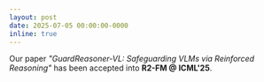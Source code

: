 ```yaml
---
layout: post
date: 2025-07-05 00:00:00-0000
inline: true
---
```


Our paper *"GuardReasoner-VL: Safeguarding VLMs via Reinforced Reasoning"* has been accepted into **R2-FM @ ICML'25**.
